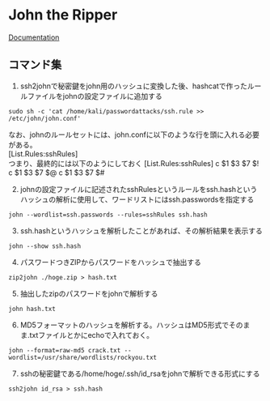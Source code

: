 # John the Ripper
[Documentation](https://github.com/openwall/john)

## コマンド集

1. ssh2johnで秘密鍵をjohn用のハッシュに変換した後、hashcatで作ったルールファイルをjohnの設定ファイルに追加する
```
sudo sh -c 'cat /home/kali/passwordattacks/ssh.rule >> /etc/john/john.conf'
```
なお、johnのルールセットには、john.confに以下のような行を頭に入れる必要がある。  
[List.Rules:sshRules]  
つまり、最終的には以下のようにしておく
[List.Rules:sshRules]
c $1 $3 $7 $!
c $1 $3 $7 $@
c $1 $3 $7 $#

2. johnの設定ファイルに記述されたsshRulesというルールをssh.hashというハッシュの解析に使用して、ワードリストにはssh.passwordsを指定する
```
john --wordlist=ssh.passwords --rules=sshRules ssh.hash
```

3. ssh.hashというハッシュを解析したことがあれば、その解析結果を表示する
```
john --show ssh.hash
```

4. パスワードつきZIPからパスワードをハッシュで抽出する
```
zip2john ./hoge.zip > hash.txt
```

5. 抽出したzipのパスワードをjohnで解析する
```
john hash.txt
```

6. MD5フォーマットのハッシュを解析する。ハッシュはMD5形式でそのまま.txtファイルとかにechoで入れておく。
```
john --format=raw-md5 crack.txt --wordlist=/usr/share/wordlists/rockyou.txt
```

7. sshの秘密鍵である/home/hoge/.ssh/id_rsaをjohnで解析できる形式にする
```
ssh2john id_rsa > ssh.hash
```